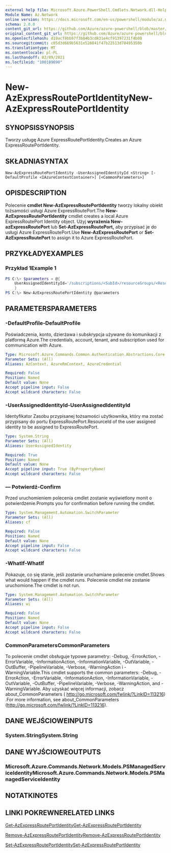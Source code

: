```yaml
---
external help file: Microsoft.Azure.PowerShell.Cmdlets.Network.dll-Help.xml
Module Name: Az.Network
online version: https://docs.microsoft.com/en-us/powershell/module/az.network/new-azexpressrouteportidentity
schema: 2.0.0
content_git_url: https://github.com/Azure/azure-powershell/blob/master/src/Network/Network/help/New-AzExpressRoutePortIdentity.md
original_content_git_url: https://github.com/Azure/azure-powershell/blob/master/src/Network/Network/help/New-AzExpressRoutePortIdentity.md
ms.openlocfilehash: d19acf8bb97f3b84b3cd831e4cf91397231f4b08
ms.sourcegitcommit: c05d3d669b5631e526841f47b22513d78495350b
ms.translationtype: MT
ms.contentlocale: pl-PL
ms.lasthandoff: 02/09/2021
ms.locfileid: "100189690"
---
```

# <span data-ttu-id="f218e-101">New-AzExpressRoutePortIdentity</span><span class="sxs-lookup"><span data-stu-id="f218e-101">New-AzExpressRoutePortIdentity</span></span>

## <span data-ttu-id="f218e-102">SYNOPSIS</span><span class="sxs-lookup"><span data-stu-id="f218e-102">SYNOPSIS</span></span>
<span data-ttu-id="f218e-103">Tworzy usługę Azure ExpressRoutePortIdentity.</span><span class="sxs-lookup"><span data-stu-id="f218e-103">Creates an Azure ExpressRoutePortIdentity.</span></span>

## <span data-ttu-id="f218e-104">SKŁADNIA</span><span class="sxs-lookup"><span data-stu-id="f218e-104">SYNTAX</span></span>

```
New-AzExpressRoutePortIdentity -UserAssignedIdentityId <String> [-DefaultProfile <IAzureContextContainer>] [<CommonParameters>]
```

## <span data-ttu-id="f218e-105">OPIS</span><span class="sxs-lookup"><span data-stu-id="f218e-105">DESCRIPTION</span></span>
<span data-ttu-id="f218e-106">Polecenie **cmdlet New-AzExpressRoutePortIdentity** tworzy lokalny obiekt tożsamości usługi Azure ExpressRoutePort.</span><span class="sxs-lookup"><span data-stu-id="f218e-106">The **New-AzExpressRoutePortIdentity** cmdlet creates a local Azure ExpressRoutePort Identity object.</span></span> <span data-ttu-id="f218e-107">Użyj **wyrażenia New-azExpressRoutePort** lub **Set-AzExpressRoutePort,** aby przypisać je do usługi Azure ExpressRoutePort.</span><span class="sxs-lookup"><span data-stu-id="f218e-107">Use **New-AzExpressRoutePort** or **Set-AzExpressRoutePort** to assign it to Azure ExpressRoutePort.</span></span>

## <span data-ttu-id="f218e-108">PRZYKŁADY</span><span class="sxs-lookup"><span data-stu-id="f218e-108">EXAMPLES</span></span>

### <span data-ttu-id="f218e-109">Przykład 1</span><span class="sxs-lookup"><span data-stu-id="f218e-109">Example 1</span></span>
```powershell
PS C:\> $parameters = @{
    UserAssignedIdentityId='/subscriptions/<SubId>/resourceGroups/<ResourceGroupName>/providers/Microsoft.ManagedIdentity/userAssignedIdentities/<IdentityName>'
    }
PS C:\> New-AzExpressRoutePortIdentity @parameters
```

## <span data-ttu-id="f218e-110">PARAMETERS</span><span class="sxs-lookup"><span data-stu-id="f218e-110">PARAMETERS</span></span>

### <span data-ttu-id="f218e-111">-DefaultProfile</span><span class="sxs-lookup"><span data-stu-id="f218e-111">-DefaultProfile</span></span>
<span data-ttu-id="f218e-112">Poświadczenia, konto, dzierżawa i subskrypcja używane do komunikacji z platformą Azure.</span><span class="sxs-lookup"><span data-stu-id="f218e-112">The credentials, account, tenant, and subscription used for communication with Azure.</span></span>

```yaml
Type: Microsoft.Azure.Commands.Common.Authentication.Abstractions.Core.IAzureContextContainer
Parameter Sets: (All)
Aliases: AzContext, AzureRmContext, AzureCredential

Required: False
Position: Named
Default value: None
Accept pipeline input: False
Accept wildcard characters: False
```

### <span data-ttu-id="f218e-113">-UserAssignedIdentityId</span><span class="sxs-lookup"><span data-stu-id="f218e-113">-UserAssignedIdentityId</span></span>
<span data-ttu-id="f218e-114">Identyfikator Zasobu przypisanej tożsamości użytkownika, który ma zostać przypisany do portu ExpressRoutePort.</span><span class="sxs-lookup"><span data-stu-id="f218e-114">ResourceId of the user assigned identity to be assigned to ExpressRoutePort.</span></span>

```yaml
Type: System.String
Parameter Sets: (All)
Aliases: UserAssignedIdentity

Required: True
Position: Named
Default value: None
Accept pipeline input: True (ByPropertyName)
Accept wildcard characters: False
```

### <span data-ttu-id="f218e-115">— Potwierdź</span><span class="sxs-lookup"><span data-stu-id="f218e-115">-Confirm</span></span>
<span data-ttu-id="f218e-116">Przed uruchomieniem polecenia cmdlet zostanie wyświetlony monit o potwierdzenie.</span><span class="sxs-lookup"><span data-stu-id="f218e-116">Prompts you for confirmation before running the cmdlet.</span></span>

```yaml
Type: System.Management.Automation.SwitchParameter
Parameter Sets: (All)
Aliases: cf

Required: False
Position: Named
Default value: None
Accept pipeline input: False
Accept wildcard characters: False
```

### <span data-ttu-id="f218e-117">-WhatIf</span><span class="sxs-lookup"><span data-stu-id="f218e-117">-WhatIf</span></span>
<span data-ttu-id="f218e-118">Pokazuje, co się stanie, jeśli zostanie uruchamiane polecenie cmdlet.</span><span class="sxs-lookup"><span data-stu-id="f218e-118">Shows what would happen if the cmdlet runs.</span></span>
<span data-ttu-id="f218e-119">Polecenie cmdlet nie zostanie uruchomione.</span><span class="sxs-lookup"><span data-stu-id="f218e-119">The cmdlet is not run.</span></span>

```yaml
Type: System.Management.Automation.SwitchParameter
Parameter Sets: (All)
Aliases: wi

Required: False
Position: Named
Default value: None
Accept pipeline input: False
Accept wildcard characters: False
```

### <span data-ttu-id="f218e-120">CommonParameters</span><span class="sxs-lookup"><span data-stu-id="f218e-120">CommonParameters</span></span>
<span data-ttu-id="f218e-121">To polecenie cmdlet obsługuje typowe parametry: -Debug, -ErrorAction, -ErrorVariable, -InformationAction, -InformationVariable, -OutVariable, -OutBuffer, -PipelineVariable, -Verbose, -WarningAction i -WarningVariable.</span><span class="sxs-lookup"><span data-stu-id="f218e-121">This cmdlet supports the common parameters: -Debug, -ErrorAction, -ErrorVariable, -InformationAction, -InformationVariable, -OutVariable, -OutBuffer, -PipelineVariable, -Verbose, -WarningAction, and -WarningVariable.</span></span> <span data-ttu-id="f218e-122">Aby uzyskać więcej informacji, zobacz about_CommonParameters ( http://go.microsoft.com/fwlink/?LinkID=113216) .</span><span class="sxs-lookup"><span data-stu-id="f218e-122">For more information, see about_CommonParameters (http://go.microsoft.com/fwlink/?LinkID=113216).</span></span>

## <span data-ttu-id="f218e-123">DANE WEJŚCIOWE</span><span class="sxs-lookup"><span data-stu-id="f218e-123">INPUTS</span></span>

### <span data-ttu-id="f218e-124">System.String</span><span class="sxs-lookup"><span data-stu-id="f218e-124">System.String</span></span>

## <span data-ttu-id="f218e-125">DANE WYJŚCIOWE</span><span class="sxs-lookup"><span data-stu-id="f218e-125">OUTPUTS</span></span>

### <span data-ttu-id="f218e-126">Microsoft.Azure.Commands.Network.Models.PSManagedServiceIdentity</span><span class="sxs-lookup"><span data-stu-id="f218e-126">Microsoft.Azure.Commands.Network.Models.PSManagedServiceIdentity</span></span>

## <span data-ttu-id="f218e-127">NOTATKI</span><span class="sxs-lookup"><span data-stu-id="f218e-127">NOTES</span></span>

## <span data-ttu-id="f218e-128">LINKI POKREWNE</span><span class="sxs-lookup"><span data-stu-id="f218e-128">RELATED LINKS</span></span>
[<span data-ttu-id="f218e-129">Get-AzExpressRoutePortIdentity</span><span class="sxs-lookup"><span data-stu-id="f218e-129">Get-AzExpressRoutePortIdentity</span></span>](./Get-AzExpressRoutePortIdentity.md)

[<span data-ttu-id="f218e-130">Remove-AzExpressRoutePortIdentity</span><span class="sxs-lookup"><span data-stu-id="f218e-130">Remove-AzExpressRoutePortIdentity</span></span>](./Remove-AzExpressRoutePortIdentity.md)

[<span data-ttu-id="f218e-131">Set-AzExpressRoutePortIdentity</span><span class="sxs-lookup"><span data-stu-id="f218e-131">Set-AzExpressRoutePortIdentity</span></span>](./Set-AzExpressRoutePortIdentity.md)